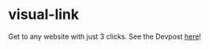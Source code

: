 # visual-link

Get to any website with just 3 clicks. See the Devpost [here](https://devpost.com/software/new-link-who-dis)!

